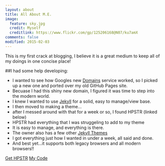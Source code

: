 ```yaml
---
layout: about
title: All About M.E.
image:
  feature: sky.jpg
  credit: Myself
  creditlink: https://www.flickr.com/gp/125206168@N07/ku7amX
comments: false
modified: 2015-02-03
---
```


This is my first crack at blogging, I believe it is a great medium to keep all of my doings in one concise place!

##I had some help developing:

* I wanted to see how Googles new [Domains](domains.google.com) service worked, so I picked up a new one and ported over my old GitHub Pages site.
* Becuase I had this shiny new domain, I figured it was time to step into the modern world.
* I knew I wanted to use [Jekyll](http://jekyllrb.com/) for a solid, easy to manage/view base.
* I then moved to making a theme...
 * after I messed around with that for a week or so, I found HPSTR (linked below)
 * HPSTR had everything that I was struggeling to add to my theme
 * It is easy to manage, and everything is there.
 * The owner also has a few other [Jekyll Themes](http://mademistakes.com/work/jekyll-themes/)
* I got everything just how I wanted in under a week, all said and done.
* And best yet...it supports both legacy browsers and all modern browsers!!

<a href="https://github.com/mmistakes/hpstr-jekyll-theme" class="btn btn-success">Get HPSTR</a> <a href="http://code.maespey.com" class="btn btn-primary">My Code</a>